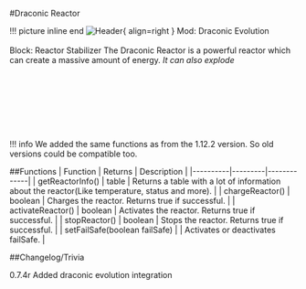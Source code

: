 #Draconic Reactor

!!! picture inline end
    ![Header](https://srendi.de/wp-content/uploads/2021/11/draconicevolution_reactor_stabilizer.png){ align=right }
    Mod: Draconic Evolution <br><br/>
    Block: Reactor Stabilizer
The Draconic Reactor is a powerful reactor which can create a massive amount of energy. *It can also explode*

<br><br/>
<br><br/>
<br><br/>

!!! info
    We added the same functions as from the 1.12.2 version. So old versions could be compatible too.

##Functions
| Function | Returns | Description |
|----------|---------|-------------|
| getReactorInfo() | table | Returns a table with a lot of information about the reactor(Like temperature, status and more). |
| chargeReactor() | boolean | Charges the reactor. Returns true if successful. |
| activateReactor() | boolean | Activates the reactor. Returns true if successful. |
| stopReactor() | boolean | Stops the reactor. Returns true if successful. |
| setFailSafe(boolean failSafe) |  | Activates or deactivates failSafe. |

##Changelog/Trivia

0.7.4r
Added draconic evolution integration

